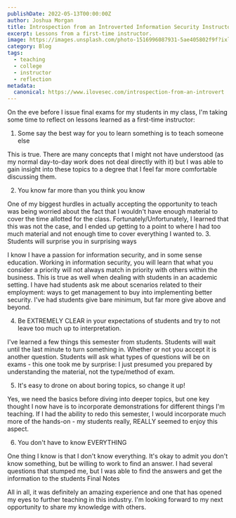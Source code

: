 ```yaml
---
publishDate: 2022-05-13T00:00:00Z
author: Joshua Morgan
title: Introspection from an Introverted Information Security Instructor
excerpt: Lessons from a first-time instructor.
image: https://images.unsplash.com/photo-1516996087931-5ae405802f9f?ixlib=rb-4.0.3&ixid=M3wxMjA3fDB8MHxwaG90by1wYWdlfHx8fGVufDB8fHx8fA%3D%3D&auto=format&fit=crop&w=2070&q=80
category: Blog
tags:
  - teaching
  - college
  - instructor
  - reflection
metadata:
  canonical: https://www.ilovesec.com/introspection-from-an-introvert
---
```


On the eve before I issue final exams for my students in my class, I'm taking some time to reflect on lessons learned as a first-time instructor:

1. Some say the best way for you to learn something is to teach someone else

This is true. There are many concepts that I might not have understood (as my normal day-to-day work does not deal directly with it) but I was able to gain insight into these topics to a degree that I feel far more comfortable discussing them.

2. You know far more than you think you know

One of my biggest hurdles in actually accepting the opportunity to teach was being worried about the fact that I wouldn't have enough material to cover the time allotted for the class. Fortunately/Unfortunately, I learned that this was not the case, and I ended up getting to a point to where I had too much material and not enough time to cover everything I wanted to.
3. Students will surprise you in surprising ways

I know I have a passion for information security, and in some sense education. Working in information security, you will learn that what you consider a priority will not always match in priority with others within the business. This is true as well when dealing with students in an academic setting. I have had students ask me about scenarios related to their employment: ways to get management to buy into implementing better security. I've had students give bare minimum, but far more give above and beyond.

4. Be EXTREMELY CLEAR in your expectations of students and try to not leave too much up to interpretation.

I've learned a few things this semester from students. Students will wait until the last minute to turn something in. Whether or not you accept it is another question. Students will ask what types of questions will be on exams - this one took me by surprise: I just presumed you prepared by understanding the material, not the type/method of exam.

5. It's easy to drone on about boring topics, so change it up!

Yes, we need the basics before diving into deeper topics, but one key thought I now have is to incorporate demonstrations for different things I'm teaching. If I had the ability to redo this semester, I would incorporate much more of the hands-on - my students really, REALLY seemed to enjoy this aspect.

6. You don't have to know EVERYTHING

One thing I know is that I don't know everything. It's okay to admit you don't know something, but be willing to work to find an answer. I had several questions that stumped me, but I was able to find the answers and get the information to the students
Final Notes

All in all, it was definitely an amazing experience and one that has opened my eyes to further teaching in this industry. I'm looking forward to my next opportunity to share my knowledge with others.